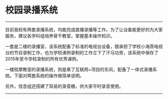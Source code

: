 # 校园录播系统

---

目前我校有两套录播系统，均能完成直播录播等工作。为了让设备能更好的为大家服务，建议各学科组培养骨干教室，掌握基本操作知识。

一套是二楼的录播室，该系统配备了标准的电视台设备，既承担了学校小海燕电视台的节目录制工作，也为学校课例录制的工作立下了汗马功劳，该系统中保存了2015年至今学校录制的所有优秀课例。

一楼观摩教室的录播系统，则是乘了互联网+项目的东风，配备了一体式录播系统。下面对两套系统的操作做简单说明。

另外，信息组还搭建了简易的录音棚，供大家平时录音使用。

---



